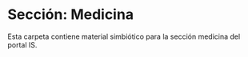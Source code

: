 # Sección: Medicina

Esta carpeta contiene material simbiótico para la sección medicina del portal IS.